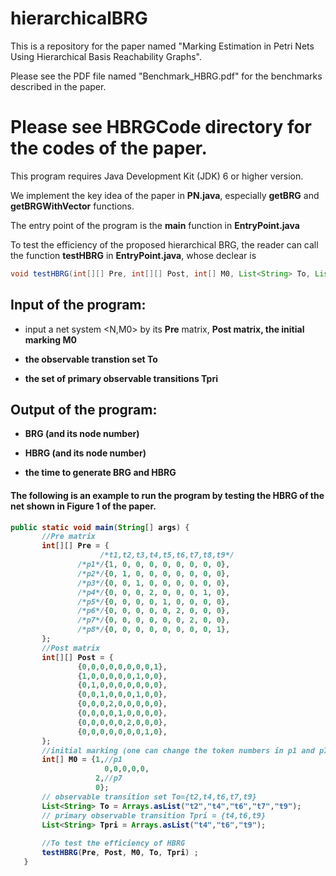 # hierarchicalBRG

This is a repository for the paper named "Marking Estimation in Petri Nets Using Hierarchical Basis
Reachability Graphs".


Please see the PDF file named "Benchmark_HBRG.pdf" for the benchmarks described in the paper.

<h1>Please see HBRGCode directory for the codes of the paper.</h1>  

This program requires Java Development Kit (JDK) 6 or higher version.

We implement the key idea of the paper in <B>PN.java</B>, especially <B>getBRG</B> and <B>getBRGWithVector</B> functions.

The entry point of the program is the <B>main</B> function in <B>EntryPoint.java</B>

To test the efficiency of the proposed hierarchical BRG, the reader can call the function <B>testHBRG</B> in <B>EntryPoint.java</B>, whose declear is

```java
void testHBRG(int[][] Pre, int[][] Post, int[] M0, List<String> To, List<String> Tpri)
```

  ## Input of the program:
  * input a net system <N,M0> by its <B>Pre</B> matrix, <B>Post<B> matrix, the initial marking <B>M0</B>
  - the observable transtion set <B>To</B>
  * the set of primary observable transitions <B>Tpri</B>
  
 ## Output of the program:
 * BRG (and its node number)
 - HBRG (and its node number)
 * the time to generate BRG and HBRG
 
 #### The following is an example to run the program by testing the HBRG of the net shown in Figure 1 of the paper.
 ```java
public static void main(String[] args) {
		//Pre matrix
		int[][] Pre = {
				     /*t1,t2,t3,t4,t5,t6,t7,t8,t9*/
				/*p1*/{1, 0, 0, 0, 0, 0, 0, 0, 0},
				/*p2*/{0, 1, 0, 0, 0, 0, 0, 0, 0},
				/*p3*/{0, 0, 1, 0, 0, 0, 0, 0, 0},
				/*p4*/{0, 0, 0, 2, 0, 0, 0, 1, 0},
				/*p5*/{0, 0, 0, 0, 1, 0, 0, 0, 0},
				/*p6*/{0, 0, 0, 0, 0, 2, 0, 0, 0},
				/*p7*/{0, 0, 0, 0, 0, 0, 2, 0, 0},
				/*p8*/{0, 0, 0, 0, 0, 0, 0, 0, 1},
		};
		//Post matrix
		int[][] Post = {
				{0,0,0,0,0,0,0,0,1},
				{1,0,0,0,0,0,1,0,0},
				{0,1,0,0,0,0,0,0,0},
				{0,0,1,0,0,0,1,0,0},
				{0,0,0,2,0,0,0,0,0},
				{0,0,0,0,1,0,0,0,0},
				{0,0,0,0,0,2,0,0,0},
				{0,0,0,0,0,0,0,1,0},
		};
		//initial marking (one can change the token numbers in p1 and p7)
		int[] M0 = {1,//p1
				      0,0,0,0,0,
				    2,//p7
				    0};
		// observable transition set To={t2,t4,t6,t7,t9}
		List<String> To = Arrays.asList("t2","t4","t6","t7","t9");
		// primary observable transition Tpri = {t4,t6,t9}
		List<String> Tpri = Arrays.asList("t4","t6","t9");
		
		//To test the efficiency of HBRG
		testHBRG(Pre, Post, M0, To, Tpri) ;
	}
```
 

